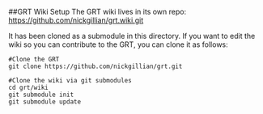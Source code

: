 ##GRT Wiki Setup
The GRT wiki lives in its own repo: https://github.com/nickgillian/grt.wiki.git

It has been cloned as a submodule in this directory.  If you want to edit the wiki so you can contribute to the GRT, you can clone it as follows:

    #Clone the GRT
    git clone https://github.com/nickgillian/grt.git

    #Clone the wiki via git submodules
    cd grt/wiki
    git submodule init
    git submodule update
